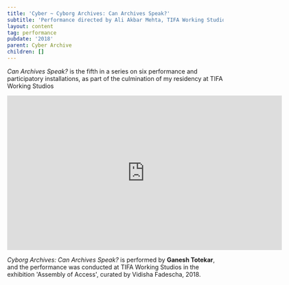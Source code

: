 ```yaml
---
title: 'Cyber ~ Cyborg Archives: Can Archives Speak?'
subtitle: 'Performance directed by Ali Akbar Mehta, TIFA Working Studios, Pune'
layout: content
tag: performance
pubdate: '2018'
parent: Cyber Archive
children: []
---
```

_Can Archives Speak?_ is the fifth in a series on six performance and participatory installations, as part of the culmination of my residency at TIFA Working Studios

<iframe src="https://player.vimeo.com/video/329116907" width="640" height="360" frameborder="0" webkitallowfullscreen mozallowfullscreen allowfullscreen></iframe>

_Cyborg Archives: Can Archives Speak?_ is performed by **Ganesh Totekar**, and the performance was conducted at TIFA Working Studios in the exhibition 'Assembly of Access', curated by Vidisha Fadescha, 2018.

![]()
